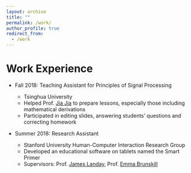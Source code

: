 ```yaml
---
layout: archive
title: ""
permalink: /work/
author_profile: true
redirect_from:
  - /work
---
```


Work Experience
======
* Fall 2018: Teaching Assistant for Principles of Signal Processing
  * Tsinghua University
  * Helped Prof. [Jia Jia](https://hcsi.cs.tsinghua.edu.cn/) to prepare lessons, especially those including mathematical derivations
  * Participated in editing slides, answering students’ questions and correcting homework

* Summer 2018: Research Assistant
  * Stanford University Human-Computer Interaction Research Group
  * Developed an educational software on tablets named the Smart Primer
  * Supervisors: Prof. [James Landay](https://profiles.stanford.edu/james-landay), Prof. [Emma Brunskill](https://cs.stanford.edu/people/ebrun/)
